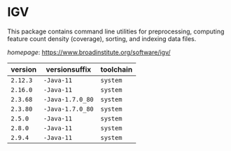 # IGV

This package contains command line utilities for  preprocessing, computing feature count density (coverage),  sorting, and  indexing data files.

*homepage*: <https://www.broadinstitute.org/software/igv/>

version | versionsuffix | toolchain
--------|---------------|----------
``2.12.3`` | ``-Java-11`` | ``system``
``2.16.0`` | ``-Java-11`` | ``system``
``2.3.68`` | ``-Java-1.7.0_80`` | ``system``
``2.3.80`` | ``-Java-1.7.0_80`` | ``system``
``2.5.0`` | ``-Java-11`` | ``system``
``2.8.0`` | ``-Java-11`` | ``system``
``2.9.4`` | ``-Java-11`` | ``system``

